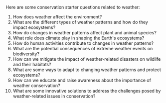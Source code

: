 Here are some conservation starter questions related to weather:

1. How does weather affect the environment?
2. What are the different types of weather patterns and how do they impact ecosystems?
3. How do changes in weather patterns affect plant and animal species?
4. What role does climate play in shaping the Earth's ecosystems?
5. How do human activities contribute to changes in weather patterns?
6. What are the potential consequences of extreme weather events on biodiversity?
7. How can we mitigate the impact of weather-related disasters on wildlife and their habitats?
8. What are some ways to adapt to changing weather patterns and protect ecosystems?
9. How can we educate and raise awareness about the importance of weather conservation?
10. What are some innovative solutions to address the challenges posed by weather-related issues in conservation?